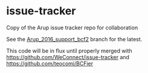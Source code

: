 # issue-tracker
Copy of the Arup issue tracker repo for collaboration

See the [Arup_2016_support_bcf2](https://github.com/ArupAus/issue-tracker/tree/arup_2016_support_bcf2) branch for the latest.

This code will be in flux until properly merged with https://github.com/WeConnect/issue-tracker  and  https://github.com/teocomi/BCFier 
